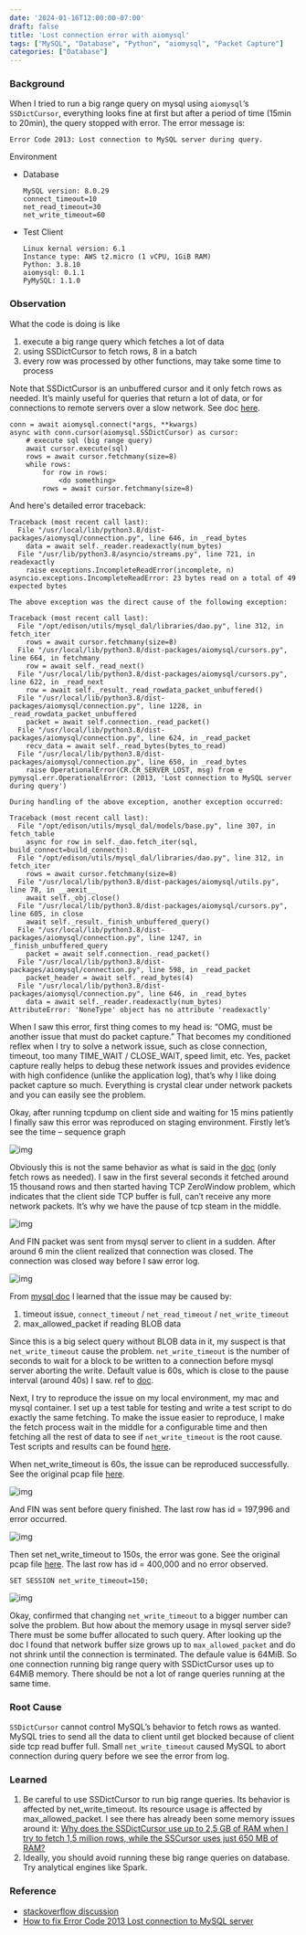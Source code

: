 ```yaml
---
date: '2024-01-16T12:00:00-07:00'
draft: false
title: 'Lost connection error with aiomysql'
tags: ["MySQL", "Database", "Python", "aiomysql", "Packet Capture"]
categories: ["Database"]
---
```

### Background
When I tried to run a big range query on mysql using `aiomysql`‘s `SSDictCursor`, everything looks fine at first but after a period of time (15min to 20min), the query stopped with error.
The error message is: 
```
Error Code 2013: Lost connection to MySQL server during query.
```
Environment
- Database
    ```
    MySQL version: 8.0.29
    connect_timeout=10
    net_read_timeout=30
    net_write_timeout=60
    ```
- Test Client
    ```
    Linux kernal version: 6.1
    Instance type: AWS t2.micro (1 vCPU, 1GiB RAM)
    Python: 3.8.10
    aiomysql: 0.1.1
    PyMySQL: 1.1.0
    ```

### Observation

What the code is doing is like
1. execute a big range query which fetches a lot of data
2. using SSDictCursor to fetch rows, 8 in a batch
3. every row was processed by other functions, may take some time to process

Note that SSDictCursor is an unbuffered cursor and it only fetch rows as needed. It’s mainly useful for queries that return a lot of data, or for connections to remote servers over a slow network. See doc [here](https://aiomysql.readthedocs.io/en/latest/cursors.html#SSCursor).

```
conn = await aiomysql.connect(*args, **kwargs)
async with conn.cursor(aiomysql.SSDictCursor) as cursor:
    # execute sql (big range query)
    await cursor.execute(sql)
    rows = await cursor.fetchmany(size=8)
    while rows:
        for row in rows:
            <do something>
        rows = await cursor.fetchmany(size=8)
```

And here's detailed error traceback:
```
Traceback (most recent call last):
  File "/usr/local/lib/python3.8/dist-packages/aiomysql/connection.py", line 646, in _read_bytes
    data = await self._reader.readexactly(num_bytes)
  File "/usr/lib/python3.8/asyncio/streams.py", line 721, in readexactly
    raise exceptions.IncompleteReadError(incomplete, n)
asyncio.exceptions.IncompleteReadError: 23 bytes read on a total of 49 expected bytes

The above exception was the direct cause of the following exception:

Traceback (most recent call last):
  File "/opt/edison/utils/mysql_dal/libraries/dao.py", line 312, in fetch_iter
    rows = await cursor.fetchmany(size=8)
  File "/usr/local/lib/python3.8/dist-packages/aiomysql/cursors.py", line 664, in fetchmany
    row = await self._read_next()
  File "/usr/local/lib/python3.8/dist-packages/aiomysql/cursors.py", line 622, in _read_next
    row = await self._result._read_rowdata_packet_unbuffered()
  File "/usr/local/lib/python3.8/dist-packages/aiomysql/connection.py", line 1228, in _read_rowdata_packet_unbuffered
    packet = await self.connection._read_packet()
  File "/usr/local/lib/python3.8/dist-packages/aiomysql/connection.py", line 624, in _read_packet
    recv_data = await self._read_bytes(bytes_to_read)
  File "/usr/local/lib/python3.8/dist-packages/aiomysql/connection.py", line 650, in _read_bytes
    raise OperationalError(CR.CR_SERVER_LOST, msg) from e
pymysql.err.OperationalError: (2013, 'Lost connection to MySQL server during query')

During handling of the above exception, another exception occurred:

Traceback (most recent call last):
  File "/opt/edison/utils/mysql_dal/models/base.py", line 307, in fetch_table
    async for row in self._dao.fetch_iter(sql, build_connect=build_connect):
  File "/opt/edison/utils/mysql_dal/libraries/dao.py", line 312, in fetch_iter
    rows = await cursor.fetchmany(size=8)
  File "/usr/local/lib/python3.8/dist-packages/aiomysql/utils.py", line 78, in __aexit__
    await self._obj.close()
  File "/usr/local/lib/python3.8/dist-packages/aiomysql/cursors.py", line 605, in close
    await self._result._finish_unbuffered_query()
  File "/usr/local/lib/python3.8/dist-packages/aiomysql/connection.py", line 1247, in _finish_unbuffered_query
    packet = await self.connection._read_packet()
  File "/usr/local/lib/python3.8/dist-packages/aiomysql/connection.py", line 598, in _read_packet
    packet_header = await self._read_bytes(4)
  File "/usr/local/lib/python3.8/dist-packages/aiomysql/connection.py", line 646, in _read_bytes
    data = await self._reader.readexactly(num_bytes)
AttributeError: 'NoneType' object has no attribute 'readexactly'
```

When I saw this error, first thing comes to my head is: “OMG, must be another issue that must do packet capture.” That becomes my conditioned reflex when I try to solve a network issue, such as close connection, timeout, too many TIME_WAIT / CLOSE_WAIT, speed limit, etc. Yes, packet capture really helps to debug these network issues and provides evidence with high confidence (unlike the application log), that’s why I like doing packet capture so much. Everything is crystal clear under network packets and you can easily see the problem.

Okay, after running tcpdump on client side and waiting for 15 mins patiently I finally saw this error was reproduced on staging environment. Firstly let’s see the time – sequence graph

![img](./images/screenshot-1.png)

Obviously this is not the same behavior as what is said in the [doc](https://aiomysql.readthedocs.io/en/latest/cursors.html#SSCursor) (only fetch rows as needed). I saw in the first several seconds it fetched around 15 thousand rows and then started having TCP ZeroWindow problem, which indicates that the client side TCP buffer is full, can’t receive any more network packets. It’s why we have the pause of tcp steam in the middle.

![img](./images/screenshot-2.png)

And FIN packet was sent from mysql server to client in a sudden. After around 6 min the client realized that connection was closed. The connection was closed way before I saw error log.

![img](./images/screenshot-3.png)

From [mysql doc](https://dev.mysql.com/doc/refman/8.0/en/error-lost-connection.html) I learned that the issue may be caused by:
1. timeout issue, `connect_timeout` / `net_read_timeout` / `net_write_timeout`
2. max_allowed_packet if reading BLOB data

Since this is a big select query without BLOB data in it, my suspect is that `net_write_timeout` cause the problem. `net_write_timeout` is the number of seconds to wait for a block to be written to a connection before mysql server aborting the write. Default value is 60s, which is close to the pause interval (around 40s) I saw. ref to [doc](https://dev.mysql.com/doc/refman/8.0/en/server-system-variables.html#sysvar_net_write_timeout).

Next, I try to reproduce the issue on my local environment, my mac and mysql container. I set up a test table for testing and write a test script to do exactly the same fetching. To make the issue easier to reproduce, I make the fetch process wait in the middle for a configurable time and then fetching all the rest of data to see if `net_write_timeout` is the root cause. Test scripts and results can be found [here](https://github.com/gongyisheng/playground/tree/main/mysql/abort_connection_test).

When net_write_timeout is 60s, the issue can be reproduced successfully. See the original pcap file [here](https://github.com/gongyisheng/playground/blob/main/mysql/abort_connection_test/result/abort-conn-error.pcap).

![img](./images/screenshot-4.png)

And FIN was sent before query finished. The last row has id = 197,996 and error occurred.

![img](./images/screenshot-5.png)

Then set net_write_timeout to 150s, the error was gone. See the original pcap file [here](https://github.com/gongyisheng/playground/blob/main/mysql/abort_connection_test/result/abort-conn-fixed.pcap). The last row has id = 400,000 and no error observed.

```
SET SESSION net_write_timeout=150;
```

![img](./images/screenshot-6.png)

Okay, confirmed that changing `net_write_timeout` to a bigger number can solve the problem. But how about the memory usage in mysql server side? There must be some buffer allocated to such query. After looking up the doc I found that network buffer size grows up to `max_allowed_packet` and do not shrink until the connection is terminated. The defaule value is 64MiB. So one connection running big range query with SSDictCursor uses up to 64MiB memory. There should be not a lot of range queries running at the same time.

### Root Cause
`SSDictCursor` cannot control MySQL’s behavior to fetch rows as wanted. MySQL tries to send all the data to client until get blocked because of client side tcp read buffer full. Small `net_write_timeout` caused MySQL to abort connection during query before we see the error from log.

### Learned
1. Be careful to use SSDictCursor to run big range queries. Its behavior is affected by net_write_timeout. Its resource usage is affected by max_allowed_packet. I see there has already been some memory issues around it: [Why does the SSDictCursor use up to 2,5 GB of RAM when I try to fetch 1,5 million rows, while the SSCursor uses just 650 MB of RAM?](https://stackoverflow.com/questions/52220794/why-does-the-ssdictcursor-use-up-to-2-5-gb-of-ram-when-i-try-to-fetch-1-5-millio)
2. Ideally, you should avoid running these big range queries on database. Try analytical engines like Spark.

### Reference
- [stackoverflow discussion](https://stackoverflow.com/questions/10563619/error-code-2013-lost-connection-to-mysql-server-during-query)
- [How to fix Error Code 2013 Lost connection to MySQL server](https://anothercoffee.net/fix-error-code-2013-lost-connection-mysql-server-query/)